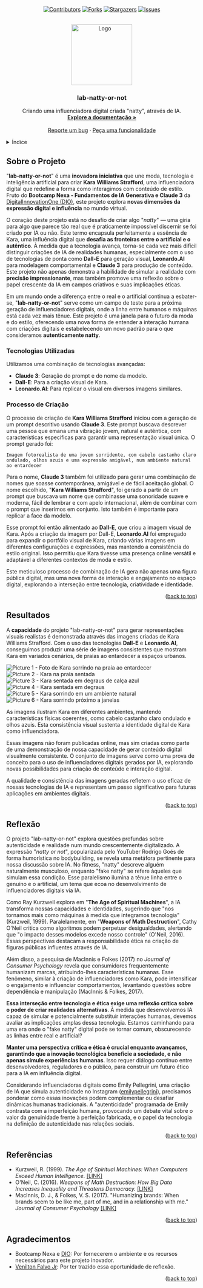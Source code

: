 <a name="readme-top"></a>

<div align="center">
  
  [![Contributors][contributors-shield]][contributors-url]
  [![Forks][forks-shield]][forks-url]
  [![Stargazers][stars-shield]][stars-url]
  [![Issues][issues-shield]][issues-url]

</div>
<br />
<div align="center">
  <a href="https://github.com/voaneves/lab-natty-or-not">
    <img src="assets/img/profile.png" alt="Logo" width="160" height="160">
  </a>
  <h3 align="center">lab-natty-or-not</h3>
  <p align="center">
    Criando uma influenciadora digital criada "natty", através de IA.
    <br />
    <a href="https://github.com/voaneves/lab-natty-or-not"><strong>Explore a documentação »</strong></a>
    <br />
    <br />
    <a href="https://github.com/voaneves/lab-natty-or-not/issues">Reporte um bug</a>
    ·
    <a href="https://github.com/voaneves/lab-natty-or-not/issues">Peça uma funcionalidade</a>
  </p>
</div>

<details>
  <summary>Índice</summary>
  <ol>
    <li>
      <a href="#sobre-o-projeto">Sobre o Projeto</a>
      <ul>
        <li><a href="#tecnologias-utilizadas">Tecnologias Utilizadas</a></li>
        <li><a href="#processo-de-criação">Processo de Criação</a></li>
      </ul>
    </li>
    <li><a href="#resultados">Resultados</a></li>
    <li><a href="#reflexão">Reflexão</a></li>
    <li><a href="#contribuindo">Contribuindo</a></li>
    <li><a href="#agradecimentos">Agradecimentos</a></li>
  </ol>
</details>

## Sobre o Projeto

"**lab-natty-or-not**" é uma **inovadora iniciativa** que une moda, tecnologia e inteligência artificial para criar **Kara Williams Strafford**, uma influenciadora digital que redefine a forma como interagimos com conteúdo de estilo. Fruto do **Bootcamp Nexa - Fundamentos de IA Generativa e Claude 3** da [DigitalInnovationOne (DIO)](https://www.linkedin.com/school/dio-makethechange/), este projeto explora **novas dimensões da expressão digital e influência** no mundo virtual.

O coração deste projeto está no desafio de criar algo "*natty*" — uma gíria para algo que parece tão real que é praticamente impossível discernir se foi criado por IA ou não. Este termo encapsula perfeitamente a essência de Kara, uma influência digital que **desafia as fronteiras entre o artificial e o autêntico**. À medida que a tecnologia avança, torna-se cada vez mais difícil distinguir criações de IA de realidades humanas, especialmente com o uso de tecnologias de ponta como **Dall-E** para geração visual, **Leonardo.AI** para modelagem comportamental e **Claude 3** para produção de conteúdo. Este projeto não apenas demonstra a habilidade de simular a realidade com **precisão impressionante**, mas também promove uma reflexão sobre o papel crescente da IA em campos criativos e suas implicações éticas.

Em um mundo onde a diferença entre o real e o artificial continua a esbater-se, "**lab-natty-or-not**" serve como um campo de teste para a próxima geração de influenciadores digitais, onde a linha entre humanos e máquinas está cada vez mais tênue. Este projeto é uma janela para o futuro da moda e do estilo, oferecendo uma nova forma de entender a interação humana com criações digitais e estabelecendo um novo padrão para o que consideramos **autenticamente natty**.

### Tecnologias Utilizadas

Utilizamos uma combinação de tecnologias avançadas:

- **Claude 3**: Geração do prompt e do nome da modelo.
- **Dall-E**: Para a criação visual de Kara.
- **Leonardo.AI**: Para replicar o visual em diversos imagens similares.

### Processo de Criação

O processo de criação de **Kara Williams Strafford** iniciou com a geração de um prompt descritivo usando **Claude 3**. Este prompt buscava descrever uma pessoa que emana uma vibração jovem, natural e autêntica, com características específicas para garantir uma representação visual única. O prompt gerado foi:

```
Imagem fotorealista de uma jovem sorridente, com cabelo castanho claro ondulado, olhos azuis e uma expressão amigável, num ambiente natural ao entardecer
```

Para o nome, **Claude 3** também foi utilizado para gerar uma combinação de nomes que soasse contemporânea, amigável e de fácil aceitação global. O nome escolhido, "**Kara Williams Strafford**", foi gerado a partir de um prompt que buscava um nome que combinasse uma sonoridade suave e moderna, fácil de lembrar e com apelo internacional, além de combinar com o prompt que inserimos em conjunto. Isto também é importante para replicar a face da modelo.

Esse prompt foi então alimentado ao **Dall-E**, que criou a imagem visual de Kara. Após a criação da imagem por Dall-E, **Leonardo.AI** foi empregado para expandir o portfólio visual de Kara, criando várias imagens em diferentes configurações e expressões, mas mantendo a consistência do estilo original. Isso permitiu que Kara tivesse uma presença online versátil e adaptável a diferentes contextos de moda e estilo.

Este meticuloso processo de combinação de IA gera não apenas uma figura pública digital, mas uma nova forma de interação e engajamento no espaço digital, explorando a interseção entre tecnologia, criatividade e identidade.

<p align="right">(<a href="#readme-top">back to top</a>)</p>

## Resultados

A **capacidade** do projeto "lab-natty-or-not" para gerar representações visuais realistas é demonstrada através das imagens criadas de Kara Williams Strafford. Com o uso das tecnologias **Dall-E** e **Leonardo.AI**, conseguimos produzir uma série de imagens consistentes que mostram Kara em variados cenários, de praias ao entardecer a espaços urbanos.

![Picture 1 - Foto de Kara sorrindo na praia ao entardecer](assets/img/pic-1.jpg)
![Picture 2 - Kara na praia sentada](assets/img/pic-2.jpg)
![Picture 3 - Kara sentada em degraus de calça azul](assets/img/pic-3.jpg)
![Picture 4 - Kara sentada em degraus](assets/img/pic-4.jpg)
![Picture 5 - Kara sorrindo em um ambiente natural](assets/img/pic-5.jpg)
![Picture 6 - Kara sorrindo próximo a janelas](assets/img/pic-6.jpg)

As imagens ilustram Kara em diferentes ambientes, mantendo características físicas coerentes, como cabelo castanho claro ondulado e olhos azuis. Esta consistência visual sustenta a identidade digital de Kara como influenciadora.

Essas imagens não foram publicadas online, mas sim criadas como parte de uma demonstração de nossa capacidade de gerar conteúdo digital visualmente consistente. O conjunto de imagens serve como uma prova de conceito para o uso de influenciadores digitais gerados por IA, explorando novas possibilidades para criação de conteúdo e interação digital.

A qualidade e consistência das imagens geradas refletem o uso eficaz de nossas tecnologias de IA e representam um passo significativo para futuras aplicações em ambientes digitais.

<p align="right">(<a href="#readme-top">back to top</a>)</p>

## Reflexão

O projeto "lab-natty-or-not" explora questões profundas sobre autenticidade e realidade num mundo crescentemente digitalizado. A expressão "*natty or not*", popularizada pelo YouTuber Rodrigo Goés de forma humorística no bodybuilding, se revela uma metáfora pertinente para nossa discussão sobre IA. No fitness, "natty" descreve alguém naturalmente musculoso, enquanto "fake natty" se refere àqueles que simulam essa condição. Esse paralelismo ilumina a tênue linha entre o genuíno e o artificial, um tema que ecoa no desenvolvimento de influenciadores digitais via IA.

Como Ray Kurzweil explora em "**The Age of Spiritual Machines**", a IA transforma nossas capacidades e identidades, sugerindo que "nos tornamos mais como máquinas à medida que integramos tecnologia" (Kurzweil, 1999). Paralelamente, em "**Weapons of Math Destruction**", Cathy O'Neil critica como algoritmos podem perpetuar desigualdades, alertando que "o impacto desses modelos excede nosso controle" (O'Neil, 2016). Essas perspectivas destacam a responsabilidade ética na criação de figuras públicas influentes através de IA.

Além disso, a pesquisa de MacInnis e Folkes (2017) no *Journal of Consumer Psychology* revela que consumidores frequentemente humanizam marcas, atribuindo-lhes características humanas. Esse fenômeno, similar à criação de influenciadores como Kara, pode intensificar o engajamento e influenciar comportamentos, levantando questões sobre dependência e manipulação (MacInnis & Folkes, 2017).

**Essa interseção entre tecnologia e ética exige uma reflexão crítica sobre o poder de criar realidades alternativas**. À medida que desenvolvemos IA capaz de simular e potencialmente substituir interações humanas, devemos avaliar as implicações amplas dessa tecnologia. Estamos caminhando para uma era onde o "fake natty" digital pode se tornar comum, obscurecendo as linhas entre real e artificial?

**Manter uma perspectiva crítica e ética é crucial enquanto avançamos, garantindo que a inovação tecnológica beneficie a sociedade, e não apenas simule experiências humanas**. Isso requer diálogo contínuo entre desenvolvedores, reguladores e o público, para construir um futuro ético para a IA em influência digital.

Considerando influenciadoras digitais como Emily Pellegrini, uma criação de IA que simula autenticidade no Instagram ([emilypellegrini](https://www.instagram.com/emilypellegrini/)), precisamos ponderar como essas inovações podem complementar ou desafiar dinâmicas humanas tradicionais. A "autenticidade" programada de Emily contrasta com a imperfeição humana, provocando um debate vital sobre o valor da genuinidade frente à perfeição fabricada, e o papel da tecnologia na definição de autenticidade nas relações sociais.

<p align="right">(<a href="#readme-top">back to top</a>)</p>

## Referências

- Kurzweil, R. (1999). *The Age of Spiritual Machines: When Computers Exceed Human Intelligence.* [[LINK]](https://www.amazon.com.br/Age-Spiritual-Machines-Ray-Kurzweil/dp/0140282025)
- O'Neil, C. (2016). *Weapons of Math Destruction: How Big Data Increases Inequality and Threatens Democracy.* [[LINK]](https://www.amazon.com/Weapons-Math-Destruction-Increases-Inequality/dp/0553418815)
- MacInnis, D. J., & Folkes, V. S. (2017). "Humanizing brands: When brands seem to be like me, part of me, and in a relationship with me." *Journal of Consumer Psychology* [[LINK]](https://www.sciencedirect.com/science/article/abs/pii/S1057740816301061)

<p align="right">(<a href="#readme-top">back to top</a>)</p>

## Agradecimentos

- Bootcamp Nexa e [DIO](https://www.linkedin.com/school/dio-makethechange/): Por fornecerem o ambiente e os recursos necessários para este projeto inovador.
- [Venilton Falvo Jr](https://github.com/falvojr): Por ter trazido essa oportunidade de reflexão.

<p align="right">(<a href="#readme-top">back to top</a>)</p>

[contributors-shield]: https://img.shields.io/github/contributors/voaneves/lab-natty-or-not.svg?style=for-the-badge
[contributors-url]: https://github.com/voaneves/lab-natty-or-not/graphs/contributors
[forks-shield]: https://img.shields.io/github/forks/voaneves/lab-natty-or-not.svg?style=for-the-badge
[forks-url]: https://github.com/voaneves/lab-natty-or-not/network/members
[stars-shield]: https://img.shields.io/github/stars/voaneves/lab-natty-or-not.svg?style=for-the-badge
[stars-url]: https://github.com/voaneves.com/lab-natty-or-not/stargazers
[issues-shield]: https://img.shields.io/github/issues/voaneves/lab-natty-or-not.svg?style=for-the-badge
[issues-url]: https://github.com/voaneves/lab-natty-or-not/issues
[license-shield]: https://img.shields.io/github/license/voaneves/lab-natty-or-not.svg?style=for-the-badge
